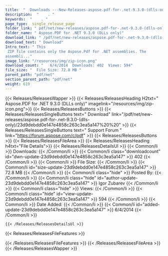 ```yaml
---
title:  "  Downloads ---New-Releases-aspose.pdf-for-.net-9.3.0-(dlls-only) . " 
description:  "    . " 
keywords:  "    . " 
page_type:  single_release_page
folder_link: " pdf/net/new-releases/aspose.pdf-for-.net-9.3.0-(dlls-only)/"
folder_name: " Aspose.PDF for .NET 9.3.0 (DLLs only)"
download_link: " /pdf/net/new-releases/aspose.pdf-for-.net-9.3.0-(dlls-only)/23d9debdd0e147e4858c263c3ea5a147"
download_text: " Download"
Intro_text: " This
 ZIP file contains only the Aspose.Pdf for .NET assemblies. The 
assembli..."
image_link: "/resources/img/zip-icon.png"
download_count: "   6/4/2014  Downloads: 402  Views: 594"
file_size: "  File Size: 72.8 MB "
parent_path: "pdf/net"
section_parent_path: "pdf/net"
weight: 619
---
```


{{< Releases/ReleasesWapper >}}
  {{< Releases/ReleasesHeading H2txt=" Aspose.PDF for .NET 9.3.0 (DLLs only)" imagelink="/resources/img/zip-icon.png">}}
  {{< Releases/ReleasesButtons >}}
    {{< Releases/ReleasesSingleButtons text=" Download" link="/pdf/net/new-releases/aspose.pdf-for-.net-9.3.0-(dlls-only)/23d9debdd0e147e4858c263c3ea5a147%20%20" >}}
    {{< Releases/ReleasesSingleButtons text=" Support Forum " link="https://forum.aspose.com/c/pdf" >}}
  {{< Releases/ReleasesButtons >}}
  {{< Releases/ReleasesFileArea >}}
    {{< Releases/ReleasesHeading h4txt="File Details">}}
    {{< Releases/ReleasesDetailsUl >}}
            {{< Common/li  >}} Downloads: {{< /Common/li >}} 
      {{< Common/li class="downloadcount" id="dwn-update-23d9debdd0e147e4858c263c3ea5a147" >}} 402 {{< /Common/li >}} 
      {{< Common/li  >}} File Size: {{< /Common/li >}} 
      {{< Common/li id="size-update-23d9debdd0e147e4858c263c3ea5a147" >}} 72.8 MB {{< /Common/li >}} 
      {{< Common/li  class="hide" >}} Posted By: {{< /Common/li >}} 
      {{< Common/li class="hide" id="author-update-23d9debdd0e147e4858c263c3ea5a147" >}} Igor Zubarev {{< /Common/li >}} 
      {{< Common/li class="hide"  >}} Views: {{< /Common/li >}} 
      {{< Common/li class="hide" id="view-update-23d9debdd0e147e4858c263c3ea5a147" >}} 594 {{< /Common/li >}} 
      {{< Common/li  >}} Date Added: {{< /Common/li >}} 
      {{< Common/li id="added-update-23d9debdd0e147e4858c263c3ea5a147" >}} 6/4/2014 {{< /Common/li >}} 

    {{< /Releases/ReleasesDetailsUl >}}

  {{< Releases/ReleasesFileFeatures >}}
      
  {{< /Releases/ReleasesFileFeatures >}}
 {{< /Releases/ReleasesFileArea >}}
{{< /Releases/ReleasesWapper >}}


